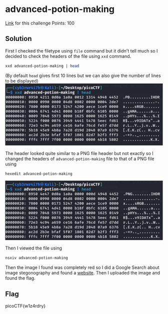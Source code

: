 # advanced-potion-making
[Link](https://play.picoctf.org/practice/challenge/205?category=4&page=1) for this challenge
Points: 100

## Solution
First I checked the filetype using `file` command but it didn't tell much so I decided to check the headers of the file using `xxd` command.
```bash
xxd advanced-potion-making | head
```
(By default `head` gives first 10 lines but we can also give the number of lines to be displayed)
![potion](Images/potion.png)

The header looked quite similar to a PNG file header but not exactly so I changed the headers of `advanced-potion-making` file to that of a PNG file using
```bash
hexedit advanced-potion-making
```
![potion2](Images/potion2.png)

Then I viewed the file using
```bash
nsxiv advanced-potion-making
```
Then the image I found was completely red so I did a Google Search about image stegonography and found a [website](https://incoherency.co.uk/image-steganography/#unhide). Then I uploaded the image and found the flag.

## Flag
picoCTF{w1z4rdry}
